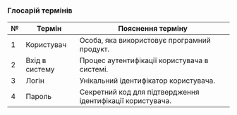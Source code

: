 ### Глосарій термінів
| № | Термін                    	 | Пояснення терміну                                                                                                          	|
|---|-------------------------------|-------------------------------------------------------------------------------------------------------------------------------|
| 1 | Користувач        	| Особа, яка використовує програмний продукт.|
| 2 | Вхід в систему 	| Процес аутентифікації користувача в системі. |
| 3 | Логін | Унікальний ідентифікатор користувача. |
| 4 | Пароль | Секретний код для підтвердження ідентифікації користувача. |
